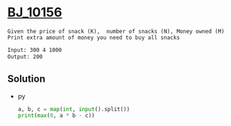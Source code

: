 # [BJ_10156](https://acmicpc.net/problem/10156)

```en
Given the price of snack (K),  number of snacks (N), Money owned (M)
Print extra amount of money you need to buy all snacks
```

```txt
Input: 300 4 1000
Output: 200
```

## Solution

* py

  ```py
  a, b, c = map(int, input().split())
  print(max(0, a * b - c))
  ```
